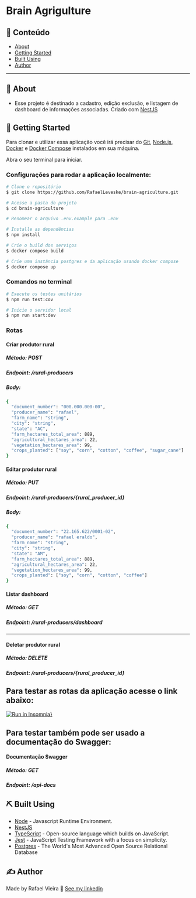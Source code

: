 # Brain Agrigulture

## 📝 Conteúdo

- [About](#about)
- [Getting Started](#getting_started)
- [Built Using](#built_using)
- [Author](#authors)

---

## 🏁 About <a name = "about"></a>

- Esse projeto é destinado a cadastro, edição exclusão, e listagem de dashboard de informações associadas. Criado com [NestJS](https://nestjs.com/)

## 🏁 Getting Started <a name = "getting_started"></a>
Para clonar e utilizar essa aplicação você irá precisar do [Git](https://git-scm.com), [Node.js](https://nodejs.org/en/), [Docker](https://www.docker.com/) e [Docker Compose](https://docs.docker.com/compose/install/) instalados em sua máquina.

Abra o seu terminal para iniciar.

### Configurações para rodar a aplicação localmente:

```bash
# Clone o repositório
$ git clone https://github.com/RafaelLeveske/brain-agriculture.git

# Acesse a pasta do projeto
$ cd brain-agriculture

# Renomear o arquivo .env.example para .env

# Installe as dependências
$ npm install

# Crie o build dos serviços
$ docker compose build

# Crie uma instância postgres e da aplicação usando docker compose
$ docker compose up

```

### Comandos no terminal

```bash
# Execute os testes unitários
$ npm run test:cov

# Inicie o servidor local
$ npm run start:dev
```
### Rotas
#### Criar produtor rural
##### Método: POST
##### Endpoint: /rural-producers
##### Body:

```bash
{
  "document_number": "000.000.000-00",
  "producer_name": "rafael",
  "farm_name": "string",
  "city": "string",
  "state": "AC",
  "farm_hectares_total_area": 889,
  "agricultural_hectares_area": 22,
  "vegetation_hectares_area": 99,
  "crops_planted": ["soy", "corn", "cotton", "coffee", "sugar_cane"]
}
```
#### Editar produtor rural
##### Método: PUT
##### Endpoint: /rural-producers/{rural_producer_id}
##### Body:
```bash
{
  "document_number": "22.165.622/0001-02",
  "producer_name": "rafael eraldo",
  "farm_name": "string",
  "city": "string",
  "state": "AM",
  "farm_hectares_total_area": 889,
  "agricultural_hectares_area": 22,
  "vegetation_hectares_area": 99,
  "crops_planted": ["soy", "corn", "cotton", "coffee"]
}
```
#### Listar dashboard
##### Método: GET
##### Endpoint: /rural-producers/dashboard
---
#### Deletar produtor rural
##### Método: DELETE
##### Endpoint: /rural-producers/{rural_producer_id}

## Para testar as rotas da aplicação acesse o link abaixo:

[![Run in Insomnia}](https://insomnia.rest/images/run.svg)](https://insomnia.rest/run/?label=brain-agriculture&uri=https%3A%2F%2Fraw.githubusercontent.com%2FRafaelLeveske%2Fbrain-agriculture%2Fmaster%2FInsomnia_brain_agriculture.json)

## Para testar também pode ser usado a documentação do Swagger:
#### Documentação Swagger
##### Método: GET
##### Endpoint: /api-docs

## ⛏️ Built Using <a name = "built_using"></a>

- [Node](https://nodejs.org/en/) - Javascript Runtime Environment.
- [NestJS](https://nestjs.com/)
- [TypeScript](https://www.typescriptlang.org/) - Open-source language which builds on JavaScript.
- [Jest](https://jestjs.io/) - JavaScript Testing Framework with a focus on simplicity.
- [Postgres](https://www.postgresql.org/) - The World's Most Advanced Open Source Relational Database

## ✍️ Author <a name = "authors"></a>

Made by Rafael Vieira 👋 [See my linkedin](https://www.linkedin.com/in/rafael-vieira-506331182/)
